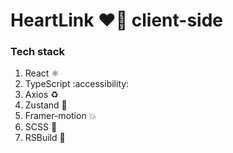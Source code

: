 # HeartLink ❤️🔗 client-side


### Tech stack

1. React ⚛️
2. TypeScript :accessibility:
3. Axios ♻️
4. Zustand 🐻
5. Framer-motion 💥
6. SCSS 🎨
7. RSBuild 🦀


